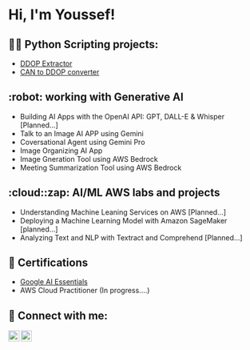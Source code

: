 <h1>Hi, I'm Youssef! <br/></h1>

<h2>👨‍💻 Python Scripting projects:</h2>

- [DDOP Extractor](https://github.com/Stivan1999/python_project_1)
- [CAN to DDOP converter](https://github.com/Stivan1999/python_project_2) <b><i></b></i>

<h2>:robot: working with Generative AI</h2>

- Building AI Apps with the OpenAI API: GPT, DALL-E & Whisper [Planned...]
- Talk to an Image AI APP using Gemini
- Coversational Agent using Gemini Pro
- Image Organizing AI App
- Image Gneration Tool using AWS Bedrock
- Meeting Summarization Tool using AWS Bedrock


<h2>:cloud::zap: AI/ML AWS labs and projects</h2>

- Understanding Machine Leaning Services on AWS [Planned...]
- Deploying a Machine Learning Model with Amazon SageMaker [planned...]
- Analyzing Text and NLP with Textract and Comprehend [Planned...]

<h2>📝 Certifications</h2>

- [Google AI Essentials](https://www.credly.com/badges/7321607a-fa5e-4a4b-aafe-93c76f67a0b8/public_url)
- AWS Cloud Practitioner (In progress....)


<h2> 🤳 Connect with me:</h2>

[<img align="left" alt="Youssef | LinkedIn" width="22px" src="https://cdn.jsdelivr.net/npm/simple-icons@v3/icons/linkedin.svg" />][linkedin]
[<img align="left" alt="Youssef | Instagram" width="22px" src="https://cdn.jsdelivr.net/npm/simple-icons@v3/icons/instagram.svg" />][instagram]

[instagram]: https://www.instagram.com/youssef_stivan/
[linkedin]: https://www.linkedin.com/in/youssef-stivan
